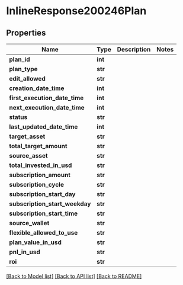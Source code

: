 # InlineResponse200246Plan

## Properties
Name | Type | Description | Notes
------------ | ------------- | ------------- | -------------
**plan_id** | **int** |  | 
**plan_type** | **str** |  | 
**edit_allowed** | **str** |  | 
**creation_date_time** | **int** |  | 
**first_execution_date_time** | **int** |  | 
**next_execution_date_time** | **int** |  | 
**status** | **str** |  | 
**last_updated_date_time** | **int** |  | 
**target_asset** | **str** |  | 
**total_target_amount** | **str** |  | 
**source_asset** | **str** |  | 
**total_invested_in_usd** | **str** |  | 
**subscription_amount** | **str** |  | 
**subscription_cycle** | **str** |  | 
**subscription_start_day** | **str** |  | 
**subscription_start_weekday** | **str** |  | 
**subscription_start_time** | **str** |  | 
**source_wallet** | **str** |  | 
**flexible_allowed_to_use** | **str** |  | 
**plan_value_in_usd** | **str** |  | 
**pnl_in_usd** | **str** |  | 
**roi** | **str** |  | 

[[Back to Model list]](../README.md#documentation-for-models) [[Back to API list]](../README.md#documentation-for-api-endpoints) [[Back to README]](../README.md)

